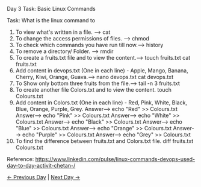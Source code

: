 Day 3 Task: Basic Linux Commands

Task: What is the linux command to

1. To view what's written in a file. --> cat
2. To change the access permissions of files. --> chmod
3. To check which commands you have run till now.--> history
4. To remove a directory/ Folder. --> rmdir 
5. To create a fruits.txt file and to view the content.--> touch fruits.txt  cat fruits.txt
6. Add content in devops.txt (One in each line) - Apple, Mango, Banana, Cherry, Kiwi, Orange, Guava.--> nano devops.txt  cat devops.txt
8. To Show only bottom three fruits from the file.--> tail -n 3 fruits.txt
9. To create another file Colors.txt and to view the content. touch Colours.txt
10. Add content in Colors.txt (One in each line) - Red, Pink, White, Black, Blue, Orange, Purple, Grey.
    Answer--> echo "Red" >> Colours.txt
    Answer--> echo "Pink" >> Colours.txt
    Answer--> echo "White" >> Colours.txt
    Answer--> echo "Black" >> Colours.txt
    Answer--> echo "Blue" >> Colours.txt
    Answer--> echo "Orange" >> Colours.txt
    Answer--> echo "Purple" >> Colours.txt
    Answer--> echo "Grey" >> Colours.txt
12. To find the difference between fruits.txt and Colors.txt file.
    diff fruits.txt Colours.txt

Reference: https://www.linkedin.com/pulse/linux-commands-devops-used-day-to-day-activit-chetan-/

[← Previous Day](../day02/README.md) | [Next Day →](../day04/README.md)
